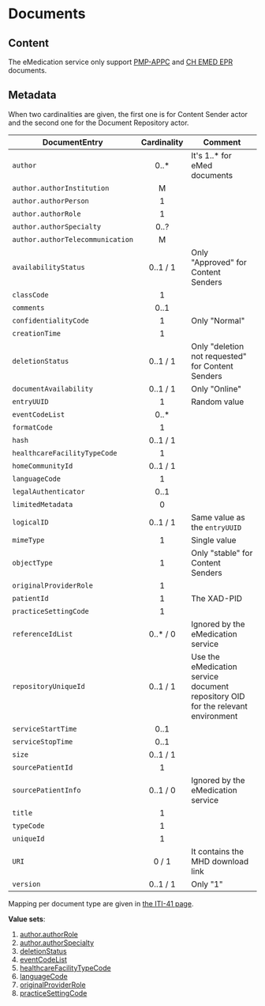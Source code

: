 # Documents

## Content

The eMedication service only support [PMP-APPC](../appc/index.md) and [CH EMED EPR](../emed/index.md) documents.

## Metadata

When two cardinalities are given, the first one is for Content Sender actor and the second one for the Document Repository actor.

| DocumentEntry                  | Cardinality | Comment                                           |
| ------------------------------ | :---------: | ------------------------------------------------- |
| `author`                         |    0..*     | It's 1..* for eMed documents                      |
| `author.authorInstitution`       |      M      |                                                   |
| `author.authorPerson`            |      1      |                                                   |
| `author.authorRole`              |      1      |                                                   |
| `author.authorSpecialty`         |    0..?     |                                                   |
| `author.authorTelecommunication` |      M      |                                                   |
| `availabilityStatus`             |  0..1 / 1   | Only "Approved" for Content Senders               | <!-- Reviewed -->
| `classCode`                      |      1      |                                                   |
| `comments`                       |    0..1     |                                                   |
| `confidentialityCode`            |      1      | Only "Normal"                                     | <!-- Reviewed -->
| `creationTime`                   |      1      |                                                   |
| `deletionStatus`                 |  0..1 / 1   | Only "deletion not requested" for Content Senders |
| `documentAvailability`           |  0..1 / 1   | Only "Online"                                     | <!-- Reviewed -->
| `entryUUID`                      |      1      | Random value                                      |
| `eventCodeList`                  |    0..*     |                                                   |
| `formatCode`                     |      1      |                                                   |
| `hash`                           |  0..1 / 1   |                                                   | <!-- Reviewed -->
| `healthcareFacilityTypeCode`     |      1      |                                                   |
| `homeCommunityId`                |  0..1 / 1   |                                                   |
| `languageCode`                   |      1      |                                                   |
| `legalAuthenticator`             |    0..1     |                                                   |
| `limitedMetadata`                |      0      |                                                   |
| `logicalID`                      |  0..1 / 1   | Same value as the `entryUUID`                     |
| `mimeType`                       |      1      | Single value                                      |
| `objectType`                     |      1      | Only "stable" for Content Senders                 | <!-- Reviewed -->
| `originalProviderRole`           |      1      |                                                   | <!-- Reviewed -->
| `patientId`                      |      1      | The XAD-PID                                       | <!-- Reviewed -->
| `practiceSettingCode`            |      1      |                                                   |
| `referenceIdList`                |  0..* / 0   | Ignored by the eMedication service                | <!-- Reviewed -->
| `repositoryUniqueId`             |  0..1 / 1   | Use the eMedication service document repository OID for the relevant environment |
| `serviceStartTime`               |    0..1     |                                                   |
| `serviceStopTime`                |    0..1     |                                                   |
| `size`                           |  0..1 / 1   |                                                   | <!-- Reviewed -->
| `sourcePatientId`                |      1      |                                                   |
| `sourcePatientInfo`              |  0..1 / 0   | Ignored by the eMedication service                | <!-- Reviewed -->
| `title`                          |      1      |                                                   |
| `typeCode`                       |      1      |                                                   |
| `uniqueId`                       |      1      |                                                   |
| `URI`                            |    0 / 1    | It contains the MHD download link                 |
| `version`                        |  0..1 / 1   | Only "1"                                          | <!-- Reviewed -->

Mapping per document type are given in [the ITI-41 page](iti41.md).

**Value sets**:

1. [author.authorRole](http://fhir.ch/ig/ch-term/ValueSet-DocumentEntry.authorRole.html)
1. [author.authorSpecialty](http://fhir.ch/ig/ch-term/ValueSet-DocumentEntry.authorSpeciality.html)
1. [deletionStatus](http://fhir.ch/ig/ch-term/ValueSet/DocumentEntry.Ext.EprDeletionStatus)
1. [eventCodeList](http://fhir.ch/ig/ch-term/ValueSet-DocumentEntry.eventCodeList.html)
1. [healthcareFacilityTypeCode](http://fhir.ch/ig/ch-term/ValueSet-DocumentEntry.healthcareFacilityTypeCode.html)
1. [languageCode](http://fhir.ch/ig/ch-term/ValueSet-DocumentEntry.languageCode.html)
1. [originalProviderRole](http://fhir.ch/ig/ch-term/ValueSet-DocumentEntry.originalProviderRole.html)
1. [practiceSettingCode](http://fhir.ch/ig/ch-term/ValueSet-DocumentEntry.practiceSettingCode.html)
